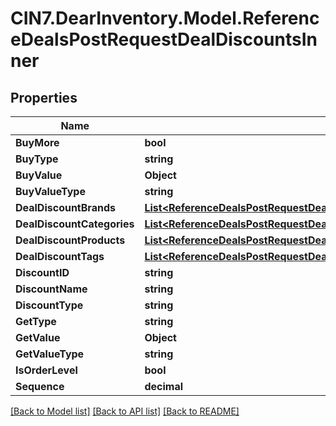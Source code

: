 # CIN7.DearInventory.Model.ReferenceDealsPostRequestDealDiscountsInner

## Properties

| Name                       | Type                                                                                                                                                                | Description | Notes |
| -------------------------- | ------------------------------------------------------------------------------------------------------------------------------------------------------------------- | ----------- | ----- |
| **BuyMore**                | **bool**                                                                                                                                                            |             |
| **BuyType**                | **string**                                                                                                                                                          |             |
| **BuyValue**               | **Object**                                                                                                                                                          |             |
| **BuyValueType**           | **string**                                                                                                                                                          |             |
| **DealDiscountBrands**     | [**List&lt;ReferenceDealsPostRequestDealDiscountsInnerDealDiscountBrandsInner&gt;**](ReferenceDealsPostRequestDealDiscountsInnerDealDiscountBrandsInner.md)         |             |
| **DealDiscountCategories** | [**List&lt;ReferenceDealsPostRequestDealDiscountsInnerDealDiscountCategoriesInner&gt;**](ReferenceDealsPostRequestDealDiscountsInnerDealDiscountCategoriesInner.md) |             |
| **DealDiscountProducts**   | [**List&lt;ReferenceDealsPostRequestDealDiscountsInnerDealDiscountProductsInner&gt;**](ReferenceDealsPostRequestDealDiscountsInnerDealDiscountProductsInner.md)     |             |
| **DealDiscountTags**       | [**List&lt;ReferenceDealsPostRequestDealDiscountsInnerDealDiscountTagsInner&gt;**](ReferenceDealsPostRequestDealDiscountsInnerDealDiscountTagsInner.md)             |             |
| **DiscountID**             | **string**                                                                                                                                                          |             |
| **DiscountName**           | **string**                                                                                                                                                          |             |
| **DiscountType**           | **string**                                                                                                                                                          |             |
| **GetType**                | **string**                                                                                                                                                          |             |
| **GetValue**               | **Object**                                                                                                                                                          |             |
| **GetValueType**           | **string**                                                                                                                                                          |             |
| **IsOrderLevel**           | **bool**                                                                                                                                                            |             |
| **Sequence**               | **decimal**                                                                                                                                                         |             |

[[Back to Model list]](../README.md#documentation-for-models) [[Back to API list]](../README.md#documentation-for-api-endpoints) [[Back to README]](../README.md)
